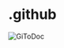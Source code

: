 # .github
![GiToDoc](https://github.com/2023WB-TeamB/.github/assets/111751838/75e8615e-9845-48aa-ac96-10eac7493452)
